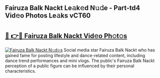 ## Fairuza Balk Nackt Le𝚊k𝚎d N𝚞𝚍e - Part-td4 Vid𝚎o Photos Le𝚊ks vCT60

# <h2><a href="http://fb4nuh.evod.top/?m=Fairuza+Balk+Nackt">🔗 👉🔴 Fairuza Balk Nackt Vid𝚎o Ph𝚘t𝚘s</a></h2>

[![Fairuza Balk Nackt N𝚞d𝚎s](https://i.imgur.com/8V9OHl7.gif)](http://fb4nuh.evod.top/?m=Fairuza+Balk+Nackt)
Social media star Fairuza Balk Nackt who has gained fame for posting lifestyle and dance-related content, including dance trend performances and mini vlogs. The public's Fairuza Balk Nackt perception of a public figure can be influenced by their personal characteristics. 
